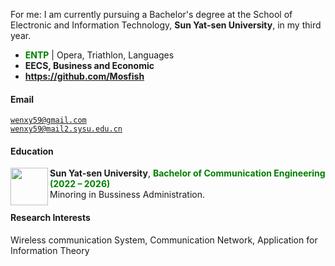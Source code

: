 For me: I am currently pursuing a Bachelor's degree at the School of Electronic and Information Technology, **Sun Yat-sen University**, in my third year.
- **<span style="color: green;">ENTP</span>** \| Opera, Triathlon, Languages
- **EECS, Business and Economic**
- **https://github.com/Mosfish**
#### Email  
<code>wenxy59@gmail.com</code>  
<code>wenxy59@mail2.sysu.edu.cn</code>

#### Education  

<img src="https://bkimg.cdn.bcebos.com/smart/4afbfbedab64034f78f004bd468b6e310a55b319b77d-bkimg-process,v_1,rw_1,rh_1,pad_1,color_ffffff?x-bce-process=image/format,f_auto" align='left' width=60 /> **Sun Yat-sen University**,
**<span style="color: green;">Bachelor of Communication Engineering (2022 – 2026)</span>**  
Minoring in Bussiness Administration.

#### Research Interests  
Wireless communication System, Communication Network, Application for Information Theory